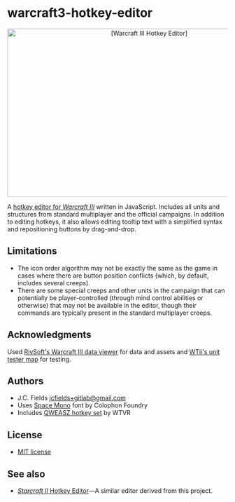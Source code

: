 # warcraft3-hotkey-editor

<div align="center"><img src="https://gitlab.com/jcfields/warcraft3-hotkey-editor/raw/master/screenshot.png" width="633" height="384" alt="[Warcraft III Hotkey Editor]"></div>

A [hotkey editor for *Warcraft III*](https://jcfields.gitlab.io/warcraft3-hotkey-editor/) written in JavaScript. Includes all units and structures from standard multiplayer and the official campaigns. In addition to editing hotkeys, it also allows editing tooltip text with a simplified syntax and repositioning buttons by drag-and-drop.

## Limitations

- The icon order algorithm may not be exactly the same as the game in cases where there are button position conflicts (which, by default, includes several creeps).
- There are some special creeps and other units in the campaign that can potentially be player-controlled (through mind control abilities or otherwise) that may not be available in the editor, though their commands are typically present in the standard multiplayer creeps.

## Acknowledgments

Used [RivSoft's Warcraft III data viewer](https://wc3.rivsoft.net/) for data and assets and [WTii's unit tester map](https://www.hiveworkshop.com/threads/wtiis-unit-tester.239333/) for testing.

## Authors

- J.C. Fields <jcfields+gitlab@gmail.com>
- Uses [Space Mono](https://github.com/googlefonts/spacemono) font by Colophon Foundry
- Includes [QWEASZ hotkey set](https://www.reddit.com/r/WC3/comments/69p3nv/improved_custom_hotkeys_setup_by_wtvr/) by WTVR

## License

- [MIT license](http://opensource.org/licenses/mit-license.php)

## See also

- [*Starcraft II* Hotkey Editor](https://gitlab.com/jcfields/starcraft2-hotkey-editor)—A similar editor derived from this project.

